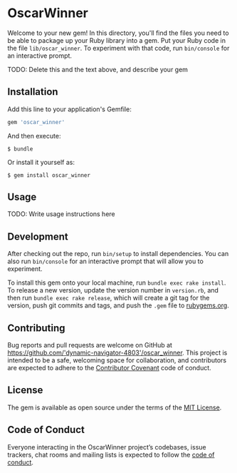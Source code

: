 # OscarWinner

Welcome to your new gem! In this directory, you'll find the files you need to be able to package up your Ruby library into a gem. Put your Ruby code in the file `lib/oscar_winner`. To experiment with that code, run `bin/console` for an interactive prompt.

TODO: Delete this and the text above, and describe your gem

## Installation

Add this line to your application's Gemfile:

```ruby
gem 'oscar_winner'
```

And then execute:

    $ bundle

Or install it yourself as:

    $ gem install oscar_winner

## Usage

TODO: Write usage instructions here

## Development

After checking out the repo, run `bin/setup` to install dependencies. You can also run `bin/console` for an interactive prompt that will allow you to experiment.

To install this gem onto your local machine, run `bundle exec rake install`. To release a new version, update the version number in `version.rb`, and then run `bundle exec rake release`, which will create a git tag for the version, push git commits and tags, and push the `.gem` file to [rubygems.org](https://rubygems.org).

## Contributing

Bug reports and pull requests are welcome on GitHub at https://github.com/'dynamic-navigator-4803'/oscar_winner. This project is intended to be a safe, welcoming space for collaboration, and contributors are expected to adhere to the [Contributor Covenant](http://contributor-covenant.org) code of conduct.

## License

The gem is available as open source under the terms of the [MIT License](https://opensource.org/licenses/MIT).

## Code of Conduct

Everyone interacting in the OscarWinner project’s codebases, issue trackers, chat rooms and mailing lists is expected to follow the [code of conduct](https://github.com/'dynamic-navigator-4803'/oscar_winner/blob/master/CODE_OF_CONDUCT.md).
